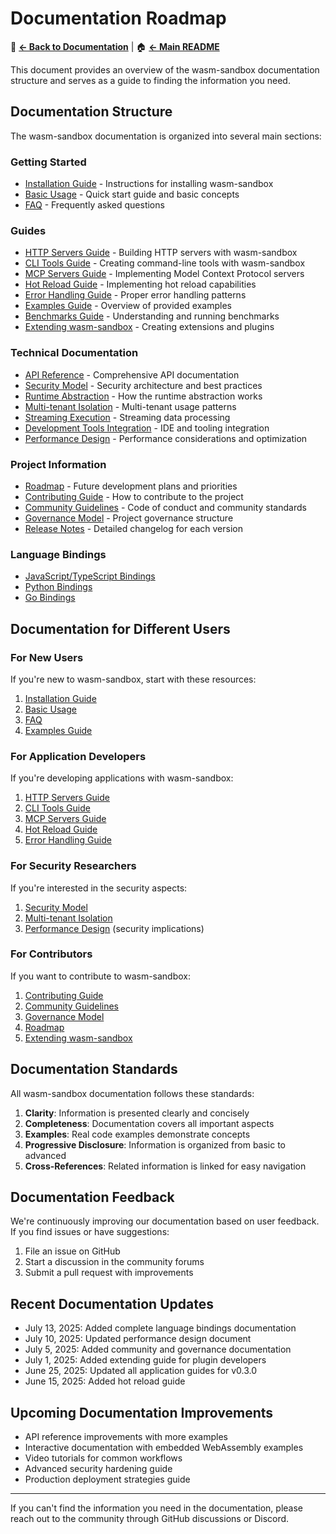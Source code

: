 # Documentation Roadmap

📖 **[← Back to Documentation](../README.md)** | 🏠 **[← Main README](../../README.md)**

This document provides an overview of the wasm-sandbox documentation structure and serves as a guide to finding the information you need.

## Documentation Structure

The wasm-sandbox documentation is organized into several main sections:

### Getting Started

- [Installation Guide](../guides/installation.md) - Instructions for installing wasm-sandbox
- [Basic Usage](../guides/basic-usage.md) - Quick start guide and basic concepts
- [FAQ](../guides/faq.md) - Frequently asked questions

### Guides

- [HTTP Servers Guide](../guides/http-servers.md) - Building HTTP servers with wasm-sandbox
- [CLI Tools Guide](../guides/cli-tools.md) - Creating command-line tools with wasm-sandbox
- [MCP Servers Guide](../guides/mcp-servers.md) - Implementing Model Context Protocol servers
- [Hot Reload Guide](../guides/hot-reload.md) - Implementing hot reload capabilities
- [Error Handling Guide](../guides/error-handling.md) - Proper error handling patterns
- [Examples Guide](../guides/examples.md) - Overview of provided examples
- [Benchmarks Guide](../guides/benchmarks.md) - Understanding and running benchmarks
- [Extending wasm-sandbox](../guides/extending.md) - Creating extensions and plugins

### Technical Documentation

- [API Reference](../../target/doc/wasm_sandbox/index.html) - Comprehensive API documentation
- [Security Model](../design/security.md) - Security architecture and best practices
- [Runtime Abstraction](../design/runtime-abstraction.md) - How the runtime abstraction works
- [Multi-tenant Isolation](../design/multi-tenant-isolation.md) - Multi-tenant usage patterns
- [Streaming Execution](../design/streaming-execution.md) - Streaming data processing
- [Development Tools Integration](../design/development-tools.md) - IDE and tooling integration
- [Performance Design](../design/performance.md) - Performance considerations and optimization

### Project Information

- [Roadmap](../design/roadmap.md) - Future development plans and priorities
- [Contributing Guide](../community/CONTRIBUTING.md) - How to contribute to the project
- [Community Guidelines](../community/GUIDELINES.md) - Code of conduct and community standards
- [Governance Model](../community/GOVERNANCE.md) - Project governance structure
- [Release Notes](../../CHANGELOG.md) - Detailed changelog for each version

### Language Bindings

- [JavaScript/TypeScript Bindings](../bindings/javascript/README.md)
- [Python Bindings](../bindings/python/README.md)
- [Go Bindings](../bindings/go/README.md)

## Documentation for Different Users

### For New Users

If you're new to wasm-sandbox, start with these resources:

1. [Installation Guide](../guides/installation.md)
2. [Basic Usage](../guides/basic-usage.md)
3. [FAQ](../guides/faq.md)
4. [Examples Guide](../guides/examples.md)

### For Application Developers

If you're developing applications with wasm-sandbox:

1. [HTTP Servers Guide](../guides/http-servers.md)
2. [CLI Tools Guide](../guides/cli-tools.md)
3. [MCP Servers Guide](../guides/mcp-servers.md)
4. [Hot Reload Guide](../guides/hot-reload.md)
5. [Error Handling Guide](../guides/error-handling.md)

### For Security Researchers

If you're interested in the security aspects:

1. [Security Model](../design/security.md)
2. [Multi-tenant Isolation](../design/multi-tenant-isolation.md)
3. [Performance Design](../design/performance.md) (security implications)

### For Contributors

If you want to contribute to wasm-sandbox:

1. [Contributing Guide](../community/CONTRIBUTING.md)
2. [Community Guidelines](../community/GUIDELINES.md)
3. [Governance Model](../community/GOVERNANCE.md)
4. [Roadmap](../design/roadmap.md)
5. [Extending wasm-sandbox](../guides/extending.md)

## Documentation Standards

All wasm-sandbox documentation follows these standards:

1. **Clarity**: Information is presented clearly and concisely
2. **Completeness**: Documentation covers all important aspects
3. **Examples**: Real code examples demonstrate concepts
4. **Progressive Disclosure**: Information is organized from basic to advanced
5. **Cross-References**: Related information is linked for easy navigation

## Documentation Feedback

We're continuously improving our documentation based on user feedback. If you find issues or have suggestions:

1. File an issue on GitHub
2. Start a discussion in the community forums
3. Submit a pull request with improvements

## Recent Documentation Updates

- July 13, 2025: Added complete language bindings documentation
- July 10, 2025: Updated performance design document
- July 5, 2025: Added community and governance documentation
- July 1, 2025: Added extending guide for plugin developers
- June 25, 2025: Updated all application guides for v0.3.0
- June 15, 2025: Added hot reload guide

## Upcoming Documentation Improvements

- API reference improvements with more examples
- Interactive documentation with embedded WebAssembly examples
- Video tutorials for common workflows
- Advanced security hardening guide
- Production deployment strategies guide

---

If you can't find the information you need in the documentation, please reach out to the community through GitHub discussions or Discord.
